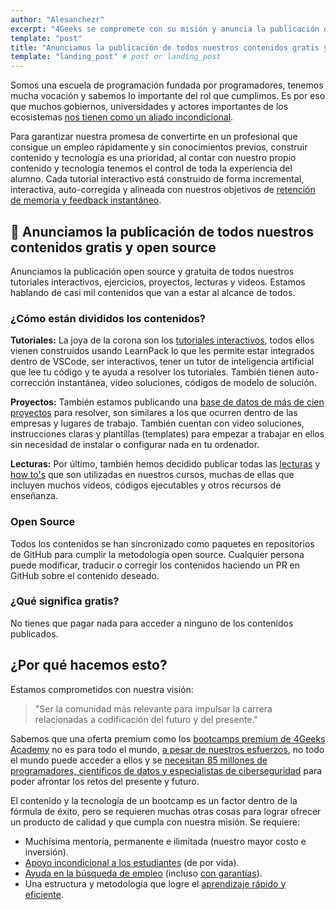 ```yaml
---
author: "Alesanchezr"
excerpt: "4Geeks se compromete con su misión y anuncia la publicación de todos sus contenidos gratis y open source"
template: "post"
title: "Anunciamos la publicación de todos nuestros contenidos gratis y open source"
template: "landing_post" # post or landing_post
---
```


Somos una escuela de programación fundada por programadores, tenemos mucha vocación y sabemos lo importante del rol que cumplimos. Es por eso que muchos gobiernos, universidades y actores importantes de los ecosistemas [nos tienen como un aliado incondicional](https://4geeksacademy.com/es/alianzas).

Para garantizar nuestra promesa de convertirte en un profesional que consigue un empleo rápidamente y sin conocimientos previos, construir contenido y tecnología es una prioridad, al contar con nuestro propio contenido y tecnología tenemos el control de toda la experiencia del alumno. Cada tutorial interactivo está construido de forma incremental, interactiva, auto-corregida y alineada con nuestros objetivos de [retención de memoria y feedback instantáneo](https://4geeks.com/es/mastering-technical-knowledge).

## 🚨 Anunciamos la publicación de todos nuestros contenidos gratis y open source

Anunciamos la publicación open source y gratuita de todos nuestros tutoriales interactivos, ejercicios, proyectos, lecturas y videos. Estamos hablando de casi mil contenidos que van a estar al alcance de todos.

### ¿Cómo están divididos los contenidos?

**Tutoriales:** La joya de la corona son los [tutoriales interactivos](https://4geeks.com/es/interactive-exercises), todos ellos vienen construidos usando LearnPack lo que les permite estar integrados dentro de VSCode, ser interactivos, tener un tutor de inteligencia artificial que lee tu código y te ayuda a resolver los tutoriales. También tienen auto-corrección instantánea, video soluciones, códigos de modelo de solución.

**Proyectos:** También estamos publicando una [base de datos de más de cien proyectos](https://4geeks.com/es/interactive-coding-tutorials) para resolver, son similares a los que ocurren dentro de las empresas y lugares de trabajo. También cuentan con video soluciones, instrucciones claras y plantillas (templates) para empezar a trabajar en ellos sin necesidad de instalar o configurar nada en tu ordenador.

**Lecturas:** Por último, también hemos decidido publicar todas las [lecturas](https://4geeks.com/es/lessons) y [how to's](https://4geeks.com/es/how-to) que son utilizadas en nuestros cursos, muchas de ellas que incluyen muchos videos, códigos ejecutables y otros recursos de enseñanza.

### Open Source

Todos los contenidos se han sincronizado como paquetes en repositorios de GitHub para cumplir la metodología open source. Cualquier persona puede modificar, traducir o corregir los contenidos haciendo un PR en GitHub sobre el contenido deseado.

### ¿Qué significa gratis?

No tienes que pagar nada para acceder a ninguno de los contenidos publicados.

## ¿Por qué hacemos esto?

Estamos comprometidos con nuestra visión:

> "Ser la comunidad más relevante para impulsar la carrera relacionadas a codificación del futuro y del presente."

Sabemos que una oferta premium como los [bootcamps premium de 4Geeks Academy](https://4geeksacademy.com/es/programas) no es para todo el mundo, [a pesar de nuestros esfuerzos](https://4geeksacademy.com/es/20-millones), no todo el mundo puede acceder a ellos y se [necesitan 85 millones de programadores, científicos de datos y especialistas de ciberseguridad](https://www.kornferry.com/insights/this-week-in-leadership/talent-crunch-future-of-work) para poder afrontar los retos del presente y futuro.

El contenido y la tecnología de un bootcamp es un factor dentro de la fórmula de éxito, pero se requieren muchas otras cosas para lograr ofrecer un producto de calidad y que cumpla con nuestra misión. Se requiere:

- Muchísima mentoría, permanente e ilimitada (nuestro mayor costo e inversión).
- [Apoyo incondicional a los estudiantes](https://4geeksacademy.com/es/geekpal) (de por vida).
- [Ayuda en la búsqueda de empleo](https://4geeksacademy.com/es/geekforce) (incluso [con garantías](https://4geeksacademy.com/es/trabajo-garantizado)).
- Una estructura y metodología que logre el [aprendizaje rápido y eficiente](https://4geeks.com/es/mastering-technical-knowledge).
